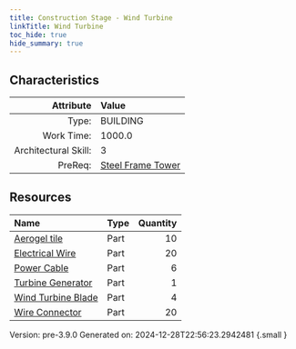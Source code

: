 ```yaml
---
title: Construction Stage - Wind Turbine
linkTitle: Wind Turbine
toc_hide: true
hide_summary: true
---
```


## Characteristics

| Attribute      | Value |
|--------:|:------|
|Type:|BUILDING|
|Work Time:|1000.0|
|Architectural Skill:|3|
|PreReq:|[Steel Frame Tower](/docs/definitions/construction/steel-frame-tower)|

## Resources

| Name | Type | Quantity |
|:-----|:-----|-----:|
|[Aerogel tile](/docs/definitions/part/aerogel-tile)|Part|10|
|[Electrical Wire](/docs/definitions/part/electrical-wire)|Part|20|
|[Power Cable](/docs/definitions/part/power-cable)|Part|6|
|[Turbine Generator](/docs/definitions/part/turbine-generator)|Part|1|
|[Wind Turbine Blade](/docs/definitions/part/wind-turbine-blade)|Part|4|
|[Wire Connector](/docs/definitions/part/wire-connector)|Part|20|



Version: pre-3.9.0 Generated on: 2024-12-28T22:56:23.2942481
{.small }